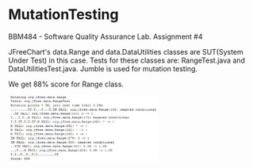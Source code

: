 # MutationTesting
BBM484 - Software Quality Assurance Lab. Assignment #4

JFreeChart's data.Range and data.DataUtilities classes are SUT(System Under Test) in this case.
Tests for these classes are: RangeTest.java and DataUtilitiesTest.java. Jumble is used for mutation testing.


We get 88% score for Range class.
 

<img src="https://github.com/tugba2/MutationTesting/blob/master/resources/range_output.png" width="60%" height="60%">



